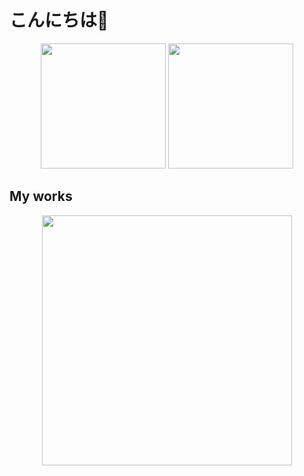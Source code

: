 # こんにちは👋

<p align="center">
  <img src="https://github-readme-stats-delta-plum-94.vercel.app/api?username=hhh67&count_private=true&show_icons=true&theme=tokyonight" height="200">
  <img src="https://github-readme-stats-delta-plum-94.vercel.app/api/top-langs/?username=hhh67&theme=tokyonight" height="200">
</p>

## My works


<p align="center">
    <a href="https://www.efabvx.com/pages/native/">
      <img src="https://hhh67.github.io/app-portal/public/link_button.png" width="400">
    </a>  
</p>
